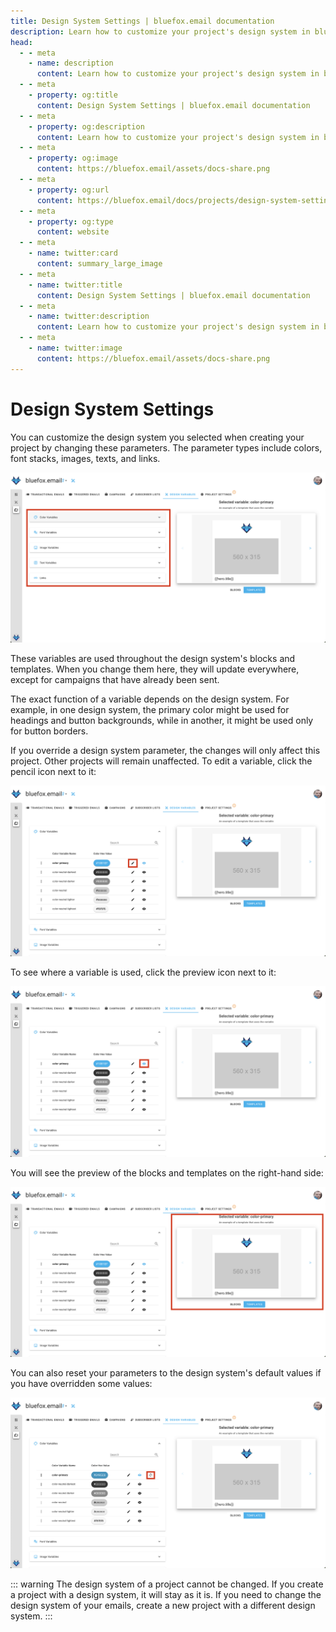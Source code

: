 ```yaml
---
title: Design System Settings | bluefox.email documentation
description: Learn how to customize your project's design system in bluefox.email by adjusting variables like colors, fonts, images, and links to match your brand.
head:
  - - meta
    - name: description
      content: Learn how to customize your project's design system in bluefox.email by adjusting variables like colors, fonts, images, and links to match your brand.
  - - meta
    - property: og:title
      content: Design System Settings | bluefox.email documentation
  - - meta
    - property: og:description
      content: Learn how to customize your project's design system in bluefox.email by adjusting variables like colors, fonts, images, and links to match your brand.
  - - meta
    - property: og:image
      content: https://bluefox.email/assets/docs-share.png
  - - meta
    - property: og:url
      content: https://bluefox.email/docs/projects/design-system-settings
  - - meta
    - property: og:type
      content: website
  - - meta
    - name: twitter:card
      content: summary_large_image
  - - meta
    - name: twitter:title
      content: Design System Settings | bluefox.email documentation
  - - meta
    - name: twitter:description
      content: Learn how to customize your project's design system in bluefox.email by adjusting variables like colors, fonts, images, and links to match your brand.
  - - meta
    - name: twitter:image
      content: https://bluefox.email/assets/docs-share.png
---
```


# Design System Settings

You can customize the design system you selected when creating your project by changing these parameters. The parameter types include colors, font stacks, images, texts, and links.

![A screenshot of a project's design system settings section.](./project-design-variables.webp)

These variables are used throughout the design system's blocks and templates. When you change them here, they will update everywhere, except for campaigns that have already been sent.

The exact function of a variable depends on the design system. For example, in one design system, the primary color might be used for headings and button backgrounds, while in another, it might be used only for button borders.

If you override a design system parameter, the changes will only affect this project. Other projects will remain unaffected. To edit a variable, click the pencil icon next to it:

![A screenshot of a project's design system settings section - edit icon highlighted.](./project-design-variables-edit-button.webp)

To see where a variable is used, click the preview icon next to it:

![A screenshot of a project's design system settings section - preview icon highlighted.](./project-design-variables-preview-button.webp)

You will see the preview of the blocks and templates on the right-hand side:

![A screenshot of a project's design system settings section - preview highlighted.](./project-design-variables-preview.webp)

You can also reset your parameters to the design system's default values if you have overridden some values:

![A screenshot of a project's design system settings section - reset highlighted.](./project-design-variables-reset-button.webp)

::: warning
The design system of a project cannot be changed. If you create a project with a design system, it will stay as it is. If you need to change the design system of your emails, create a new project with a different design system.
:::
